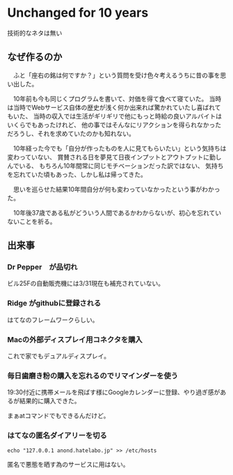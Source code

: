 # Unchanged for 10 years

技術的なネタは無い

## なぜ作るのか

　ふと「座右の銘は何ですか？」という質問を受け色々考えるうちに昔の事を思い出した。

　10年前も今も同じくプログラムを書いて、対価を得て食べて寝ていた。
当時は当時でWebサービス自体の歴史が浅く何か出来れば驚かれていたし喜ばれてもいた、
当時の収入では生活がギリギリで他にもっと時給の良いアルバイトはいくらでもあったけれど、
他の事ではそんなにリアクションを得られなかっただろうし、それを求めていたのかも知れない。

　10年経った今でも「自分が作ったものを人に見てもらいたい」という気持ちは変わっていない、
賞賛される日を夢見て日夜インプットとアウトプットに勤しんでいる、
もちろん10年間常に同じモチベーションだった訳ではない、
気持ちを忘れていた頃もあった、しかし私は帰ってきた。

　思いを巡らせた結果10年間自分が何も変わっていなかったという事がわかった。

　10年後37歳である私がどういう人間であるかわからないが、初心を忘れていないことを祈る。

## 出来事

### Dr Pepper　が品切れ

ビル25Fの自動販売機には3/31現在も補充されていない。

### Ridge がgithubに登録される

はてなのフレームワークらしい。

### Macの外部ディスプレイ用コネクタを購入

これで家でもデュアルディスプレイ。

### 毎日歯磨き粉の購入を忘れるのでリマインダーを使う

19:30付近に携帯メールを飛ばす様にGoogleカレンダーに登録、やり過ぎ感があるが結果的に購入できた。

まぁatコマンドでもできるんだけど。

### はてなの匿名ダイアリーを切る

    echo "127.0.0.1 anond.hatelabo.jp" >> /etc/hosts

匿名で悪態を晒す為のサービスに用はない。
